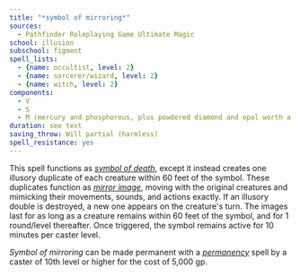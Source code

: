 ```yaml
---
title: "*symbol of mirroring*"
sources:
  - Pathfinder Roleplaying Game Ultimate Magic
school: illusion
subschool: figment
spell_lists:
  - {name: occultist, level: 2}
  - {name: sorcerer/wizard, level: 2}
  - {name: witch, level: 2}
components:
  - V
  - S
  - M (mercury and phosphorous, plus powdered diamond and opal worth a total of 100 gp)
duration: see text
saving_throw: Will partial (harmless)
spell_resistance: yes
---
```


This spell functions as [*symbol of death*](/spells/symbol-of-death/), except it instead creates one illusory duplicate of each creature within 60 feet of the symbol. These duplicates function as [*mirror image*](/spells/mirror-image/), moving with the original creatures and mimicking their movements, sounds, and actions exactly. If an illusory double is destroyed, a new one appears on the creature's turn. The images last for as long as a creature remains within 60 feet of the symbol, and for 1 round/level thereafter. Once triggered, the symbol remains active for 10 minutes per caster level.

*Symbol of mirroring* can be made permanent with a [*permanency*](/spells/permanency/) spell by a caster of 10th level or higher for the cost of 5,000 gp.

